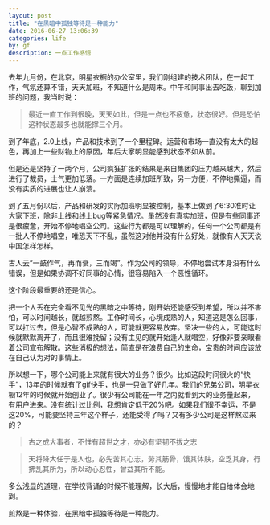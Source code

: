 ```yaml
---
layout: post
title: "在黑暗中孤独等待是一种能力"
date: 2016-06-27 13:06:39
categories: life
by: gf
description: 一点工作感悟
---
```


去年九月份，在北京，明星衣橱的办公室里，我们刚组建的技术团队，在一起工作，气氛还算不错，天天加班，不知道什么是周末。中午和同事出去吃饭，聊到加班的问题，我当时说：

> 最近一直工作到很晚，天天如此，但是一点也不疲惫，状态很好。但是恐怕这种状态最多也就能撑三个月。

到了年底，2.0上线，产品和技术到了一个里程碑。运营和市场一直没有太大的起色，再加上一些财物上的原因，年后大家明显能感到状态不如从前。

但是还是坚持了一两个月，公司疯狂扩张的结果是来自集团的压力越来越大，然后进行了裁员，士气更加低落。一方面是连续加班所致，另一方便，不停地撕逼，而没有实质的进展也让人崩溃。

到了五月份以后，产品和研发的实际加班明显被控制，基本上做到了6:30准时让大家下班，除非上线和线上bug等紧急情况。虽然没有真实加班，但是有些同事还是很疲惫，开始不停地唱空公司。这些行为都是可以理解的，任何一个公司都是有一批人不停地唱空，唯恐天下不乱，虽然这对他并没有什么好处，就像有人天天说中国怎样怎样。


古人云“一鼓作气，再而衰，三而竭”。作为公司的领导，不停地尝试本身没有什么错误，但是如果协调不好同事的心情，很容易陷入一个恶性循环。

这个阶段最重要的还是信心。

把一个人丢在完全看不见光的黑暗之中等待，刚开始还能感受到希望，所以并不害怕，可以时间越长，就越煎熬。工作时间长，心境成熟的人，知道这是怎么回事，可以扛过去，但是心智不成熟的人，可能就更容易放弃。坚决一些的人，可能这时候就默默离开了，而且很难挽留；没有主见的就开始逢人就唱空，好像非要亲眼看着公司宣布解散。这些消极的想法，简直是在浪费自己的生命，宝贵的时间应该放在自己认为对的事情上。

所以想一下，哪个公司能上来就有很大的业务？很少。比如这段时间很火的“快手”，13年的时候就有了gif快手，也是一只做了好几年。我们的兄弟公司，明星衣橱12年的时候就开始创业了。很少有公司能在一年之内就看到大的业务量起来，有用户进来。没有统计过比例，我想肯定低于20%吧。如果我们很不幸运，不是这20%，可能要坚持三年这个样子，还能受得了吗？又有多少公司是这样熬过来的？

> 古之成大事者，不惟有超世之才，亦必有坚韧不拔之志

> 天将降大任于是人也，必先苦其心志，劳其筋骨，饿其体肤，空乏其身，行拂乱其所为，所以动心忍性，曾益其所不能。

多么浅显的道理，在学校背诵的时候不能理解，长大后，慢慢地才能自给体会地到。

煎熬是一种体验，在黑暗中孤独等待是一种能力。